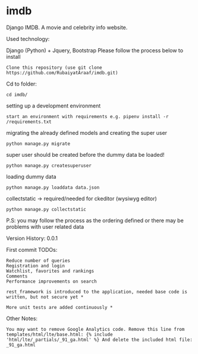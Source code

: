 # imdb
Django IMDB.
A movie and celebrity info website.

Used technology:

Django (Python) + Jquery, Bootstrap
Please follow the process below to install

    Clone this repository (use git clone https://github.com/RubaiyatAraaf/imdb.git) 
 
Cd to folder:
    
    cd imdb/

setting up a development environment

    start an environment with requirements e.g. pipenv install -r /requirements.txt

migrating the already defined models and creating the super user

    python manage.py migrate

super user should be created before the dummy data be loaded!

    python manage.py createsuperuser

loading dummy data

    python manage.py loaddata data.json

collectstatic -> required/needed for ckeditor (wysiwyg editor)

    python manage.py collectstatic

P.S: you may follow the process as the ordering defined or there may be problems with user related data

Version History:
0.0.1


First commit
TODOs:

    Reduce number of queries
    Registration and login
    Watchlist, favorites and rankings
    Comments
    Performance improvements on search

    rest_framework is introduced to the application, needed base code is written, but not secure yet *

    More unit tests are added continuously *

Other Notes:

    You may want to remove Google Analytics code. Remove this line from templates/html/lte/base.html: {% include 'html/lte/_partials/_91_ga.html' %} And delete the included html file: _91_ga.html


